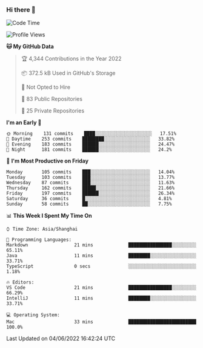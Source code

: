 ### Hi there 👋

<!--
**qbosen/qbosen** is a ✨ _special_ ✨ repository because its `README.md` (this file) appears on your GitHub profile.

Here are some ideas to get you started:

- 🔭 I’m currently working on ...
- 🌱 I’m currently learning ...
- 👯 I’m looking to collaborate on ...
- 🤔 I’m looking for help with ...
- 💬 Ask me about ...
- 📫 How to reach me: ...
- 😄 Pronouns: ...
- ⚡ Fun fact: ...
-->

<!--START_SECTION:waka-->
![Code Time](http://img.shields.io/badge/Code%20Time-0%20secs-blue)

![Profile Views](http://img.shields.io/badge/Profile%20Views-4-blue)

**🐱 My GitHub Data** 

> 🏆 4,344 Contributions in the Year 2022
 > 
> 📦 372.5 kB Used in GitHub's Storage 
 > 
> 🚫 Not Opted to Hire
 > 
> 📜 83 Public Repositories 
 > 
> 🔑 25 Private Repositories  
 > 
**I'm an Early 🐤** 

```text
🌞 Morning    131 commits    ████░░░░░░░░░░░░░░░░░░░░░   17.51% 
🌆 Daytime    253 commits    ████████░░░░░░░░░░░░░░░░░   33.82% 
🌃 Evening    183 commits    ██████░░░░░░░░░░░░░░░░░░░   24.47% 
🌙 Night      181 commits    ██████░░░░░░░░░░░░░░░░░░░   24.2%

```
📅 **I'm Most Productive on Friday** 

```text
Monday       105 commits    ███░░░░░░░░░░░░░░░░░░░░░░   14.04% 
Tuesday      103 commits    ███░░░░░░░░░░░░░░░░░░░░░░   13.77% 
Wednesday    87 commits     ███░░░░░░░░░░░░░░░░░░░░░░   11.63% 
Thursday     162 commits    █████░░░░░░░░░░░░░░░░░░░░   21.66% 
Friday       197 commits    ██████░░░░░░░░░░░░░░░░░░░   26.34% 
Saturday     36 commits     █░░░░░░░░░░░░░░░░░░░░░░░░   4.81% 
Sunday       58 commits     ██░░░░░░░░░░░░░░░░░░░░░░░   7.75%

```


📊 **This Week I Spent My Time On** 

```text
⌚︎ Time Zone: Asia/Shanghai

💬 Programming Languages: 
Markdown                 21 mins             ████████████████░░░░░░░░░   65.11% 
Java                     11 mins             ████████░░░░░░░░░░░░░░░░░   33.71% 
TypeScript               0 secs              ░░░░░░░░░░░░░░░░░░░░░░░░░   1.18%

🔥 Editors: 
VS Code                  21 mins             ████████████████░░░░░░░░░   66.29% 
IntelliJ                 11 mins             ████████░░░░░░░░░░░░░░░░░   33.71%

💻 Operating System: 
Mac                      33 mins             █████████████████████████   100.0%

```


 Last Updated on 04/06/2022 16:42:24 UTC
<!--END_SECTION:waka-->
